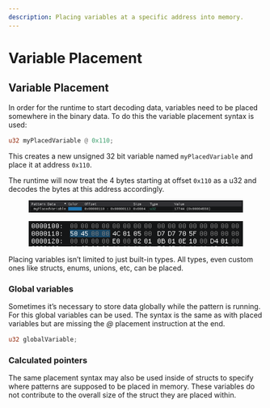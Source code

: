```yaml
---
description: Placing variables at a specific address into memory.
---
```


# Variable Placement

## Variable Placement

In order for the runtime to start decoding data, variables need to be placed somewhere in the binary data. To do this the variable placement syntax is used:

```rust
u32 myPlacedVariable @ 0x110;
```

This creates a new unsigned 32 bit variable named `myPlacedVariable` and place it at address `0x110`.

The runtime will now treat the 4 bytes starting at offset `0x110` as a u32 and decodes the bytes at this address accordingly.

<figure><img src="../.gitbook/assets/placement/data.png" alt=""><figcaption></figcaption></figure>

<figure><img src="../.gitbook/assets/placement/hex.png" alt=""><figcaption></figcaption></figure>

Placing variables isn’t limited to just built-in types. All types, even custom ones like structs, enums, unions, etc, can be placed.

### Global variables

Sometimes it’s necessary to store data globally while the pattern is running. For this global variables can be used. The syntax is the same as with placed variables but are missing the _@_ placement instruction at the end.

```rust
u32 globalVariable;
```

### Calculated pointers

The same placement syntax may also be used inside of structs to specify where patterns are supposed to be placed in memory. These variables do not contribute to the overall size of the struct they are placed within.

